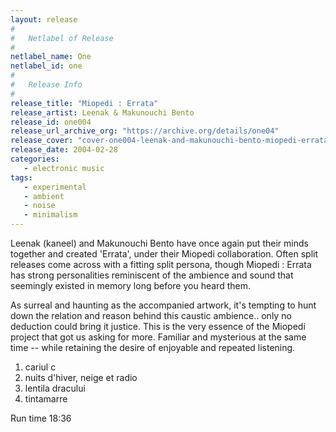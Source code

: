 ```yaml
---
layout: release
#
#   Netlabel of Release
#
netlabel_name: One
netlabel_id: one
#
#   Release Info
#
release_title: "Miopedi : Errata"
release_artist: Leenak & Makunouchi Bento
release_id: one004
release_url_archive_org: "https://archive.org/details/one04"
release_cover: "cover-one004-leenak-and-makunouchi-bento-miopedi-errata.jpg"
release_date: 2004-02-28
categories:
   - electronic music
tags:
   - experimental
   - ambient
   - noise
   - minimalism
---
```

Leenak (kaneel) and Makunouchi Bento have once again put their minds together and created 'Errata', under their Miopedi collaboration. Often split releases come across with a fitting split persona, though Miopedi : Errata has strong personalities reminiscent of the ambience and sound that seemingly existed in memory long before you heard them.

As surreal and haunting as the accompanied artwork, it's tempting to hunt down the relation and reason behind this caustic ambience.. only no deduction could bring it justice. This is the very essence of the Miopedi project that got us asking for more. Familiar and mysterious at the same time -- while retaining the desire of enjoyable and repeated listening.

1. cariul c
2. nuits d'hiver, neige et radio
3. lentila dracului
4. tintamarre

Run time 18:36
